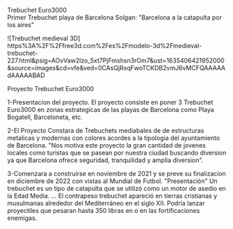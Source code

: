Trebuchet Euro3000  
Primer Trebuchet playa de Barcelona
Solgan: "Barcelona a la catapulta por los aires"

![Trebuchet medieval 3D]
https%3A%2F%2Ffree3d.com%2Fes%2Fmodelo-3d%2Fmedieval-trebuchet-227.html&psig=AOvVaw2lzo_5xt7PjFmshsn3rOm7&ust=1635406421952000&source=images&cd=vfe&ved=0CAsQjRxqFwoTCKDB2vmJ6vMCFQAAAAAdAAAAABAD

Proyecto Trebuchet Euro3000

1-Presentacion del proyecto.
El proyecto consiste en poner 3 Trebuchet Euro3000 en zonas estrategicas de las playas de Barcelona como Playa Bogatell, Barceloneta, etc.

2-El Proyecto Constara de Trebuchets mediabales de de estructuras metalicas y modernas con colores acordes a la tipologia del ayuntamiento de Barcelona.
"Nos motiva este proyecto la gran cantidad de jovenes locales como turistas que se pasean por nuestra ciudad buscando diversion ya que Barcelona ofrece seguridad, tranquilidad y amplia diversion".

3-Comenzara a construirse en noviembre de 2021 y se preve su finalizacion en diciembre de 2022 con vistas al Mundial de Futbol.
"Presentaciòn"
Un trebuchet es un tipo de catapulta que se utilizó como un motor de asedio en la Edad Media. ... El contrapeso trebuchet apareció en tierras cristianas y musulmanas alrededor del Mediterráneo en el siglo XII. Podría lanzar proyectiles que pesaran hasta 350 libras en o en las fortificaciones enemigas.


